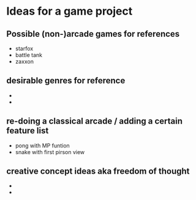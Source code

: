 # Ideas for a game project

## Possible (non-)arcade games for references
* starfox
* battle tank
* zaxxon


## desirable genres for reference
* 
* 


## re-doing a classical arcade / adding a certain feature list
* pong with MP funtion
* snake with first pirson view

## creative concept ideas aka freedom of thought
* 

* 
